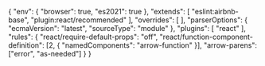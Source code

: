 {
    "env": {
        "browser": true,
        "es2021": true
    },
    "extends": [
        "eslint:airbnb-base",
        "plugin:react/recommended"
    ],
    "overrides": [
    ],
    "parserOptions": {
        "ecmaVersion": "latest",
        "sourceType": "module"
    },
    "plugins": [
        "react"
    ],
    "rules": {
        "react/require-default-props": "off",
        "react/function-component-definition": [2, {
          "namedComponents": "arrow-function"
        }],
        "arrow-parens": ["error", "as-needed"]
      }
}

